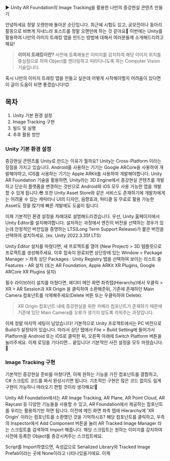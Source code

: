 ▶ Unity AR Foundation의 Image Tracking을 활용한 나만의 증강현실 콘텐츠 만들기

안녕하세요 정말 오랜만에 돌아온 순단입니다.
최근에 시험도 있고, 공모전이나 동아리 활동으로 바쁘게 지내느라 포스트를 정말 오랜만에 하는 것 같아요🥹
이번에는 Unity를 활용하여 나만의 이미지 트래킹 앱을 만드는 방법에 대해서 여러분들께 소개해드리려고 해요!

> **이미지 트래킹이란?**
> 사전에 등록해놓은 이미지를 감지하여 해당 이미지 위치를 중심점으로 하여 Object를 렌더링하고 따라다니도록 하는 Computer Vision 기술입니다.

혹시 나만의 이미지 트래킹 앱을 만들고 싶은데 어떻게 시작해야할지 어려움이 있다면 이 글이 도움이 되면 좋겠습니다!😊

## 목차
1. Unity 기본 환경 설정
2. Image Tracking 구현
3. 빌드 및 실행
4. 추후 활용 방안

### Unity 기본 환경 설정
증강현실 콘텐츠를 Unity로 만드는 이유가 뭘까요? Unity는 Cross-Platform 이라는 장점을 가지고 있습니다. Android를 사용하는 기기는 Google ARCore을 사용하여 개발해야하고, iOS를 사용하는 기기는 Apple ARKit를 사용하여 개발해야합니다.
Unity AR Foundation 기술을 활용하면, Unity라는 3D Engine에서 증강현실 콘텐츠를 개발하고 단순히 플랫폼을 변경하는 것만으로 Android와 iOS 모두 사용 가능한 앱을 개발할 수 있게 됩니다.😎
또한 Unity Asset Store와 같은 서비스도 존재하기에 개발자에게는 어려울 수 있는 캐릭터나 UI의 디자인, 음향효과, 파티클 등 무료로 활용 가능한 Asset도 정말 많기에 빠른 개발에도 도움이 됩니다.

이제 기본적인 환경 설정을 차례대로 설명해드리겠습니다.
우선, Unity 홈페이지에서 Unity Editor를 설치해야합니다. 설치하는 과정에서 엔진의 버전을 선택하는 경우가 있는데 안정적인 버전임을 증명하는 LTS(Long Term Support Release)가 붙은 버전을 선택하여 설치하세요. (ex. Unity 2022.3.35f LTS)

Unity Editor 설치를 마쳤다면, 새 프로젝트를 열어 (New Project) > 3D 템플릿으로 프로젝트를 생성해주세요. 이후 접속이 완료되면 상단창에 있는 Window > Package Manager > 좌측 상단 Packages : Unity Registry 탭을 선택하여 보이는 리스트 중 Features - AR 설치 (또는 AR Foundation, Apple ARKit XR Plugins, Google ARCore XR Plugins 설치) 

필수 라이브러리 설치를 마쳤다면, 에디터 메인 화면 좌측탭(Hierarchy)에서 우클릭 > XR > AR Session과 XR Origin 을 클릭하여 소환해준뒤, 기존에 존재하던 Main Camera 컴포넌트를 삭제해주세요(Delete 버튼 또는 우클릭하여 Delete). 
> XR Origin 컴포넌트 내에 증강현실을 위한 카메라 컴포넌트가 존재하기 때문에 기존에 있던 Main Camera를 오류가 생기지 않도록 지워주는 과정입니다.

이제 정말 마지막 세팅이 남았습니다! 기본적으로 Unity 프로젝트에서는 PC 버전으로 Build가 설정되어 있습니다. 따라서 상단 탭에서 File > Build Setting에 들어가서 Platform을 Android 또는 iOS로 클릭한 뒤, 오른쪽 아래에 Switch Platform 버튼을 눌러주세요.
이제 로딩을 기다리면... 끝입니다! 기본적인 사전 설정을 모두 마쳤습니다. 👏
### Image Tracking 구현
기본적인 증강현실 준비를 마쳤다면, 이제 원하는 기능을 가진 컴포넌트를 결합하고, C# 스크립트 코드를 짜서 완성시키면 됩니다. 기초적인 구현은 많은 코드 없이도 쉽게 구현이 가능하니 따라오기 편할 것이라 생각해요!🤭

Unity AR Foundation에서는 AR Image Tracking, AR Plane, AR Point Cloud, AR Raycast 등 다양한 기능들을 사용할 수 있고, AR Foundation에서 제공하는 컴포넌트를 우리는 활용하기만 하면 됩니다. 이전에 메인 화면 좌측 탭에 Hierarchy에 'XR Origin' 이라는 컴포넌트를 소환했던 것을 기억하시죠? 해당 컴포넌트를 클릭하고, 우측의 Inspector에서 Add Component 버튼을 눌러 AR Tracked Image Manager 라는 스크립트를 검색하여 Import 해줍니다. 해당 스크립트는 원하는 이미지를 감지하여 사전에 등록한 Object를 증강시켜주는 스크립트에요.

Script를 Import하였으면, 속성값으로 Serialized Library와 Tracked Image Prefab이라는 곳에 None이라고 나타나있을거에요. 이제 